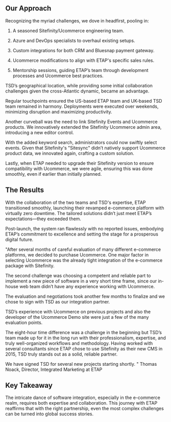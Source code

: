 ## Our Approach

Recognizing the myriad challenges, we dove in headfirst, pooling in:

1. A seasoned Sitefinity/Ucommerce engineering team.

2. Azure and DevOps specialists to overhaul existing setups.

3. Custom integrations for both CRM and Bluesnap payment gateway.

4. Ucommerce modifications to align with ETAP's specific sales rules.

5. Mentorship sessions, guiding ETAP’s team through development processes and Ucommerce best practices.

TSD’s geographical location, while providing some initial collaboration challenges given the cross-Atlantic dynamic, became an advantage.

Regular touchpoints ensured the US-based ETAP team and UK-based TSD team remained in harmony. Deployments were executed over weekends, minimizing disruption and maximizing productivity.

Another curveball was the need to link Sitefinity Events and Ucommerce products. We innovatively extended the Sitefinity Ucommerce admin area, introducing a new editor control.

With the added keyword search, administrators could now swiftly select events. Given that Sitefinity's "Sitesync" didn’t natively support Ucommerce product data, we innovated again, crafting a custom solution.

Lastly, when ETAP needed to upgrade their Sitefinity version to ensure compatibility with Ucommerce, we were agile, ensuring this was done smoothly, even if earlier than initially planned.

## The Results

With the collaboration of the two teams and TSD's expertise, ETAP transitioned smoothly, launching their revamped e-commerce platform with virtually zero downtime. The tailored solutions didn’t just meet ETAP’s expectations—they exceeded them.

Post-launch, the system ran flawlessly with no reported issues, embodying ETAP’s commitment to excellence and setting the stage for a prosperous digital future.

"After several months of careful evaluation of many different e-commerce platforms, we decided to purchase Ucommerce. One major factor in selecting Ucommerce was the already tight integration of the e-commerce package with Sitefinity.

The second challenge was choosing a competent and reliable part to implement a new piece of software in a very short time frame, since our in-house web team didn’t have any experience working with Ucommerce.

The evaluation and negotiations took another few months to finalize and we chose to sign with TSD as our integration partner.

TSD’s experience with Ucommerce on previous projects and also the developer of the Ucommerce Demo site were just a few of the many evaluation points.

The eight-hour time difference was a challenge in the beginning but TSD’s team made up for it in the long run with their professionalism, expertise, and truly well-organized workflows and methodology. Having worked with several consultants since ETAP chose to use Sitefinity as their new CMS in 2015, TSD truly stands out as a solid, reliable partner.

We have signed TSD for several new projects starting shortly. " Thomas Noack, Director, Integrated Marketing at ETAP

## Key Takeaway

The intricate dance of software integration, especially in the e-commerce realm, requires both expertise and collaboration. This journey with ETAP reaffirms that with the right partnership, even the most complex challenges can be turned into global success stories.